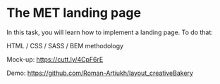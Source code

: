 # The MET landing page
In this task, you will learn how to implement a landing page. To do that:

HTML / CSS / SASS / BEM methodology

Mock-up:
https://cutt.ly/4CpF6rE

Demo:
https://github.com/Roman-Artiukh/layout_creativeBakery
